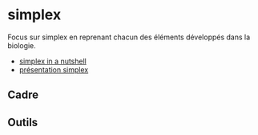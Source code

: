 # simplex
Focus sur simplex en reprenant chacun des éléments développés dans la biologie.

- [simplex in a nutshell](/simplex_in_a_nutshell.pdf)
- [présentation simplex](/simplex_presentation.pdf)

## Cadre

## Outils

